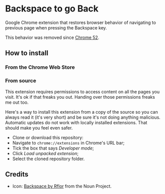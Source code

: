 # Backspace to go Back

Google Chrome extension that restores browser behavior of navigating to previous page when pressing the Backspace key.

This behavior was removed since [Chrome 52](https://codereview.chromium.org/1854963002).

## How to install

### From the Chrome Web Store

### From source

This extension requires permissions to access content on all the pages you visit. It's ok if that freaks you out. Handing over those permissions freaks me out too.

Here's a way to install this extension from a copy of the source so you can always read it (it's very short) and be sure it's not doing anything malicious. Automatic updates do not work with locally installed extensions. That should make you feel even safer.

- Clone or download this repository:
- Navigate to `chrome://extensions` in Chrome's URL bar;
- Tick the box that says _Developer mode_;
- Click _Load unpacked extension_;
- Select the cloned repository folder.


## Credits
- Icon: [Backspace by Rflor](https://thenounproject.com/term/backspace/300516/) from the Noun Project.

